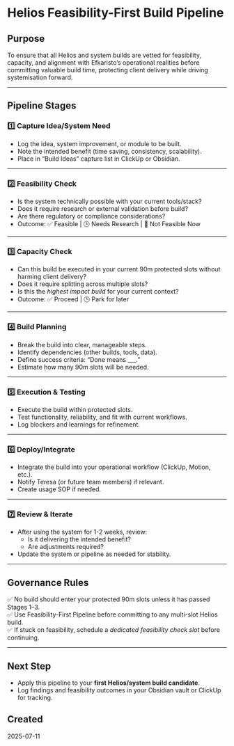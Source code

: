 # Helios Feasibility-First Build Pipeline

## Purpose
To ensure that all Helios and system builds are vetted for feasibility, capacity, and alignment with Efkaristo’s operational realities before committing valuable build time, protecting client delivery while driving systemisation forward.

---

## Pipeline Stages

### 1️⃣ Capture Idea/System Need
- Log the idea, system improvement, or module to be built.
- Note the intended benefit (time saving, consistency, scalability).
- Place in “Build Ideas” capture list in ClickUp or Obsidian.

---

### 2️⃣ Feasibility Check
- Is the system technically possible with your current tools/stack?
- Does it require research or external validation before build?
- Are there regulatory or compliance considerations?
- Outcome: ✅ Feasible | 🕒 Needs Research | 🚫 Not Feasible Now

---

### 3️⃣ Capacity Check
- Can this build be executed in your current 90m protected slots without harming client delivery?
- Does it require splitting across multiple slots?
- Is this the *highest impact build* for your current context?
- Outcome: ✅ Proceed | 🕒 Park for later

---

### 4️⃣ Build Planning
- Break the build into clear, manageable steps.
- Identify dependencies (other builds, tools, data).
- Define success criteria: “Done means ___.”
- Estimate how many 90m slots will be needed.

---

### 5️⃣ Execution & Testing
- Execute the build within protected slots.
- Test functionality, reliability, and fit with current workflows.
- Log blockers and learnings for refinement.

---

### 6️⃣ Deploy/Integrate
- Integrate the build into your operational workflow (ClickUp, Motion, etc.).
- Notify Teresa (or future team members) if relevant.
- Create usage SOP if needed.

---

### 7️⃣ Review & Iterate
- After using the system for 1-2 weeks, review:
   - Is it delivering the intended benefit?
   - Are adjustments required?
- Update the system or pipeline as needed for stability.

---

## Governance Rules

✅ No build should enter your protected 90m slots unless it has passed Stages 1–3.  
✅ Use Feasibility-First Pipeline before committing to any multi-slot Helios build.  
✅ If stuck on feasibility, schedule a *dedicated feasibility check slot* before continuing.

---

## Next Step

- Apply this pipeline to your **first Helios/system build candidate**.
- Log findings and feasibility outcomes in your Obsidian vault or ClickUp for tracking.

## Created
2025-07-11
